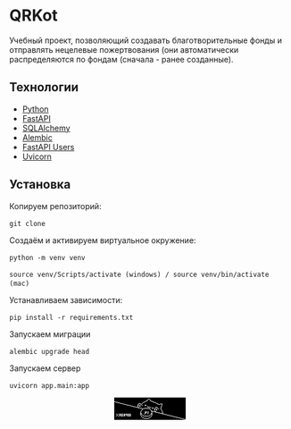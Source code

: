 # QRKot
Учебный проект, позволяющий создавать благотворительные фонды и отправлять нецелевые пожертвования (они автоматически распределяются по фондам (сначала - ранее созданные).


## Технологии
- [Python](https://www.python.org/)
- [FastAPI](https://fastapi.tiangolo.com/)
- [SQLAlchemy](http://www.sqlalchemy.org/)
- [Alembic](https://alembic.sqlalchemy.org/)
- [FastAPI Users](https://fastapi-users.github.io/fastapi-users/)
- [Uvicorn](https://www.uvicorn.org/)
## Установка
Копируем репозиторий:
```
git clone
```
Создаём и активируем виртуальное окружение:
```
python -m venv venv
```
```
source venv/Scripts/activate (windows) / source venv/bin/activate (mac)
```

Устанавливаем зависимости:
```
pip install -r requirements.txt
```

Запускаем миграции
```
alembic upgrade head
```

Запускаем сервер
```
uvicorn app.main:app
```

<p align=center>
  <a href="url"><img src="https://github.com/xaer981/xaer981/blob/main/main_cat.gif" align="center" height="40" width="128"></a>
</p>
